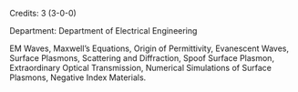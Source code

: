 Credits: 3 (3-0-0)

Department: Department of Electrical Engineering

EM Waves, Maxwell’s Equations, Origin of Permittivity, Evanescent Waves, Surface Plasmons, Scattering and Diffraction, Spoof Surface Plasmon, Extraordinary Optical Transmission, Numerical Simulations of Surface Plasmons, Negative Index Materials.